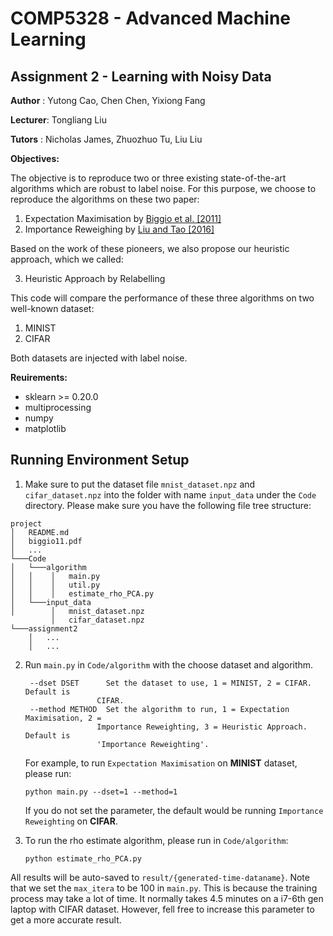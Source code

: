 # COMP5328 - Advanced Machine Learning

## Assignment 2 - Learning with Noisy Data

**Author** : Yutong Cao,  Chen Chen,  Yixiong Fang

**Lecturer**: Tongliang Liu

**Tutors** : Nicholas James, Zhuozhuo Tu, Liu Liu

**Objectives:**

The objective is to reproduce two or three existing state-of-the-art algorithms which are robust to label noise. For this purpose, we choose to reproduce the algorithms on these two paper:
1. Expectation Maximisation by [Biggio et al. [2011]](http://proceedings.mlr.press/v20/biggio11/biggio11.pdf)
2. Importance Reweighing by [Liu and Tao [2016]](https://arxiv.org/pdf/1411.7718.pdf)

Based on the work of these pioneers, we also propose our heuristic approach, which we called:

3. Heuristic Approach by Relabelling

This code will compare the performance of these three algorithms on two well-known dataset:
 1. MINIST
 2. CIFAR

Both datasets are injected with label noise.


**Reuirements:**
- sklearn >= 0.20.0
- multiprocessing
- numpy
- matplotlib


Running Environment Setup
------------

1. Make sure to put the dataset file `mnist_dataset.npz` and `cifar_dataset.npz` into the folder with name `input_data` under the `Code` directory. Please make sure you have the following file tree structure:

```
project
│   README.md
│   biggio11.pdf
│   ...
└───Code
│   └───algorithm
│   │    │   main.py
│   │    │   util.py
│   │    │   estimate_rho_PCA.py
│   └───input_data
│        │   mnist_dataset.npz
         │   cifar_dataset.npz
└───assignment2
    │   ...
    │   ...
```

2. Run `main.py` in `Code/algorithm` with the choose dataset and algorithm.
   ```
    --dset DSET      Set the dataset to use, 1 = MINIST, 2 = CIFAR. Default is
                   CIFAR.
    --method METHOD  Set the algorithm to run, 1 = Expectation Maximisation, 2 =
                   Importance Reweighting, 3 = Heuristic Approach. Default is
                   'Importance Reweighting'.
   ```            

   For example, to run `Expectation Maximisation` on **MINIST** dataset, please run:

   ```
   python main.py --dset=1 --method=1
   ```
   
   If you do not set the parameter, the default would be running `Importance Reweighting` on **CIFAR**.  

3. To run the rho estimate algorithm, please run in `Code/algorithm`:

   ```
   python estimate_rho_PCA.py
   ```

All results will be auto-saved to `result/{generated-time-dataname}`. 
Note that we set the `max_itera` to be 100 in `main.py`. This is because the training process may take a lot of time.
It normally takes 4.5 minutes on a i7-6th gen laptop with CIFAR dataset. However, 
fell free to increase this parameter to get a more accurate result.